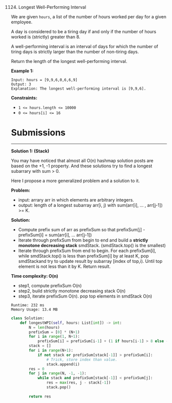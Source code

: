 1124. Longest Well-Performing Interval

We are given `hours`, a list of the number of hours worked per day for a given employee.

A day is considered to be a tiring day if and only if the number of hours worked is (strictly) greater than 8.

A well-performing interval is an interval of days for which the number of tiring days is strictly larger than the number of non-tiring days.

Return the length of the longest well-performing interval.

 

**Example 1:**
```
Input: hours = [9,9,6,0,6,6,9]
Output: 3
Explanation: The longest well-performing interval is [9,9,6].
```

**Constraints:**

* `1 <= hours.length <= 10000`
* `0 <= hours[i] <= 16`

# Submissions
---
**Solution 1: (Stack)**

You may have noticed that almost all O(n) hashmap solution posts are based on the +1, -1 property. And these solutions try to find a longest subarrary with sum > 0.

Here I propose a more generalized problem and a solution to it.

**Problem:**

* input: arrary arr in which elements are arbitrary integers.
* output: length of a longest subarray arr[i, j) with sum(arr[i], ... , arr[j-1]) >= K.

**Solution:**

* Compute prefix sum of arr as prefixSum so that prefixSum[j] - prefixSum[i] = sum(arr[i], ... arr[j-1])
* Iterate through prefixSum from begin to end and build a **strictly monotone decreasing stack** smdStack. (smdStack.top() is the smallest)
* Iterate through prefixSum from end to begin. For each prefixSum[i], while smdStack.top() is less than prefixSum[i] by at least K, pop smdStackand try to update result by subarray [index of top,i). Until top element is not less than it by K.
Return result.

**Time complexity: O(n)**

* step1, compute prefixSum O(n)
* step2, build strictly monotone decreasing stack O(n)
* step3, iterate prefixSum O(n). pop top elements in smdStack O(n)

```
Runtime: 232 ms
Memory Usage: 13.4 MB
```
```python
class Solution:
    def longestWPI(self, hours: List[int]) -> int:
        N = len(hours)
        prefixSum = [0] * (N+1)
        for i in range(1, N+1):
            prefixSum[i] = prefixSum[i-1] + (1 if hours[i-1] > 8 else -1)
        stack = []
        for i in range(N+1):
            if not stack or prefixSum[stack[-1]] > prefixSum[i]:
                # Trick, store index than value.
                stack.append(i)
        res = 0
        for j in range(N, -1, -1):
            while stack and prefixSum[stack[-1]] < prefixSum[j]:
                res = max(res, j - stack[-1])
                stack.pop()
                          
        return res
```